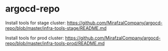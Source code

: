 # argocd-repo

Install tools for stage cluster: https://github.com/MirafzalCompany/argocd-repo/blob/master/infra-tools-stage/README.md

Install tools for prod cluster: https://github.com/MirafzalCompany/argocd-repo/blob/master/infra-tools-prod/README.md
